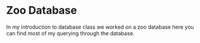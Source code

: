 # Zoo Database

In my introduction to database class we worked on a zoo database here you can find most of my querying through the database.